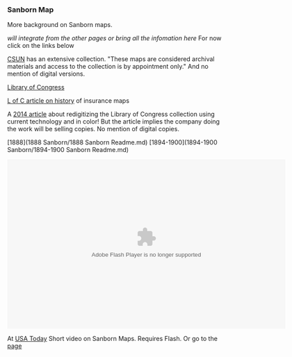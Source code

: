 ### Sanborn Map

More background on Sanborn maps.

_will integrate from the other pages or bring all the infomation here_ For now click on the links below

[CSUN](http://www.csun.edu/geography-map-library/sanborn-fire-insurance-maps/california-J-Q) has an extensive collection. "These maps are considered archival materials and access to the collection is by appointment only." And no mention of digital versions.

[Library of Congress](https://www.loc.gov/collections/sanborn-maps/about-this-collection/)

[L of C article on history](https://www.loc.gov/collections/sanborn-maps/articles-and-essays/introduction-to-the-collection/) of insurance maps

A [2014 article](http://www.historicalinfo.com/about-us/library-of-congress-digital-map-project/) about redigitizing the Library of Congress collection using current technology and in color! But the article implies the company doing the work will be selling copies. No mention of digital copies.

[1888](1888 Sanborn/1888 Sanborn Readme.md)
[1894-1900](1894-1900 Sanborn/1894-1900 Sanborn Readme.md)

<object id="flashObj" width="640" height="390" classid="clsid:D27CDB6E-AE6D-11cf-96B8-444553540000" codebase="http://download.macromedia.com/pub/shockwave/cabs/flash/swflash.cab#version=9,0,47,0"><param name="movie" value="http://c.brightcove.com/services/viewer/federated_f9?isSlim=1" /><param name="bgcolor" value="#FFFFFF" /><param name="flashVars" value="videoId=1560767096001&linkBaseURL=http%3A%2F%2Fwww.usatoday.com%2Fvideo%2Findex.htm%3Fbctid%3D1560767096001&playerID=2207682275001&playerKey=AQ~~,AAAABvaL8JE~,ufBHq_I6Fnwgpz2JFHz_Jerf-MHxK_Ad&domain=embed&dynamicStreaming=true" /><param name="base" value="http://admin.brightcove.com" /><param name="seamlesstabbing" value="false" /><param name="allowFullScreen" value="true" /><param name="swLiveConnect" value="true" /><param name="allowScriptAccess" value="always" /><embed src="http://c.brightcove.com/services/viewer/federated_f9?isSlim=1" bgcolor="#FFFFFF" flashVars="videoId=1560767096001&linkBaseURL=http%3A%2F%2Fwww.usatoday.com%2Fvideo%2Findex.htm%3Fbctid%3D1560767096001&playerID=2207682275001&playerKey=AQ~~,AAAABvaL8JE~,ufBHq_I6Fnwgpz2JFHz_Jerf-MHxK_Ad&domain=embed&dynamicStreaming=true" base="http://admin.brightcove.com" name="flashObj" width="640" height="390" seamlesstabbing="false" type="application/x-shockwave-flash" allowFullScreen="true" swLiveConnect="true" allowScriptAccess="always" pluginspage="http://www.macromedia.com/shockwave/download/index.cgi?P1_Prod_Version=ShockwaveFlash"></embed></object>

At [USA Today](http://www.usatoday.com/videos/news/nation/2012/12/03/1743965/)
Short video on Sanborn Maps. Requires Flash. Or go to the [page](http://edrnet.com/sanborn-maps-get-15-minutes-fame/) 